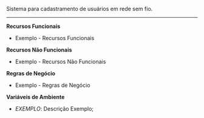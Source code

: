 Sistema para cadastramento de usuários em rede sem fio.

--------

**Recursos Funcionais**

- Exemplo - Recursos Funcionais

**Recursos Não Funcionais**

- Exemplo - Recursos Não Funcionais

**Regras de Negócio**

- Exemplo - Regras de Negócio

**Variáveis de Ambiente**

- *EXEMPLO*: Descrição Exemplo;
